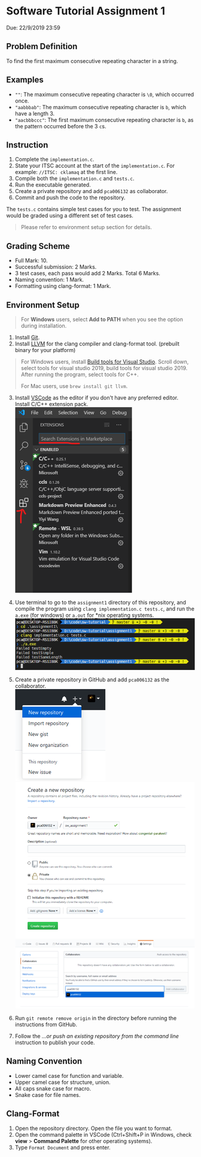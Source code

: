 # Software Tutorial Assignment 1

Due: 22/9/2019 23:59

## Problem Definition
To find the first maximum consecutive repeating character in a string.

## Examples
* `""`: The maximum consecutive repeating character is `\0`, which occurred once.
* `"aabbbab"`: The maximum consecutive repeating character is `b`, which have a length 3.
* `"aacbbbccc"`: The first maximum consecutive repeating character is `b`, as the pattern occurred before the 3 `c`s.

## Instruction
1. Complete the `implementation.c`.
2. State your ITSC account at the start of the `implementation.c`. For example: `//ITSC: cklamaq` at the first line.
3. Compile both the `implementation.c` and `tests.c`.
4. Run the executable generated.
5. Create a private repository and add `pca006132` as collaborator.
6. Commit and push the code to the repository.

The `tests.c` contains simple test cases for you to test. 
The assignment would be graded using a different set of test cases.

> Please refer to environment setup section for details.

## Grading Scheme
* Full Mark: 10.
* Successful submission: 2 Marks.
* 3 test cases, each pass would add 2 Marks. Total 6 Marks.
* Naming convention: 1 Mark.
* Formatting using clang-format: 1 Mark.

## Environment Setup
> For **Windows** users, select **Add to PATH** when you see the option during installation.

1.  Install [Git](https://git-scm.com/downloads).
2.  Install [LLVM](http://releases.llvm.org/download.html) for the clang compiler and clang-format tool. (prebuilt binary for your platform)
> For Windows users, install [Build tools for Visual Studio](https://visualstudio.microsoft.com/downloads/#build-tools-for-visual-studio-2017). Scroll down, select tools for visual studio 2019, build tools for visual studio 2019. After running the program, select tools for C++.
> 
> For Mac users, use `brew install git llvm`.

3.  Install [VSCode](https://code.visualstudio.com/) as the editor if you don't have any preferred editor.  
    Install C/C++ extension pack.  
    ![VSCode Extension](./README.assets/1568438522532.png)  
4. Use terminal to go to the `assignment1` directory of this repository, and compile the program using `clang implementation.c tests.c`, and run the `a.exe` (for windows) or `a.out` for *nix operating systems.  
   ![shell](./README.assets/1568438903532.png)
5.  Create a private repository in GitHub and add `pca006132` as the collaborator.  
    ![GitHub](./README.assets/1568439179841.png)  
    ![repo](./README.assets/1568439235878.png)  
    ![collaborator](./README.assets/1568439375716.png)

6. Run `git remote remove origin` in the directory before running the instructions from GitHub.
7. Follow the *…or push an existing repository from the command line* instruction to publish your code.

## Naming Convention
* Lower camel case for function and variable.
* Upper camel case for structure, union.
* All caps snake case for macro.
* Snake case for file names.

## Clang-Format
1. Open the repository directory. Open the file you want to format.
2. Open the command palette in VSCode (Ctrl+Shift+P in Windows, check **view** > **Command Palette** for other operating systems).
3. Type `Format Document` and press enter.


